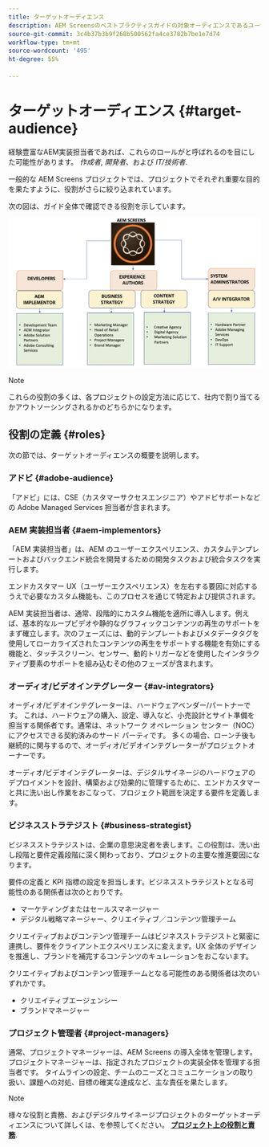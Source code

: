 ```yaml
---
title: ターゲットオーディエンス
description: AEM Screensのベストプラクティスガイドの対象オーディエンスであるユーザーの詳細を説明します。
source-git-commit: 3c4b37b3b9f268b500562fa4ce3782b7be1e7d74
workflow-type: tm+mt
source-wordcount: '495'
ht-degree: 55%

---
```



# ターゲットオーディエンス {#target-audience}

経験豊富なAEM実装担当者であれば、これらのロールがと呼ばれるのを目にした可能性があります。 *作成者*, *開発者*、および *IT/技術者*.

一般的な AEM Screens プロジェクトでは、プロジェクトでそれぞれ重要な目的を果たすように、役割がさらに絞り込まれています。

次の図は、ガイド全体で確認できる役割を示しています。

![](/help/assets/roles-used.png)

>[!NOTE]
>これらの役割の多くは、各プロジェクトの設定方法に応じて、社内で割り当てるかアウトソーシングされるかのどちらかになります。

## 役割の定義 {#roles}

次の節では、ターゲットオーディエンスの概要を説明します。

### アドビ {#adobe-audience}

「アドビ」には、CSE（カスタマーサクセスエンジニア）やアドビサポートなどの Adobe Managed Services 担当者が含まれます。

### AEM 実装担当者 {#aem-implementors}

「AEM 実装担当者」は、AEM のユーザーエクスペリエンス、カスタムテンプレートおよびバックエンド統合を開発するための開発タスクおよび統合タスクを実行します。

エンドカスタマー UX（ユーザーエクスペリエンス）を左右する要因に対応するうえで必要なカスタム機能も、このプロセスを通じて特定および提供されます。

AEM 実装担当者は、通常、段階的にカスタム機能を適所に導入します。例えば、基本的なループビデオや静的なグラフィックコンテンツの再生のサポートをまず確立します。次のフェーズには、動的テンプレートおよびメタデータタグを使用してローカライズされたコンテンツの再生をサポートする機能を有効にする機能と、タッチスクリーン、センサー、動的トリガーなどを使用したインタラクティブ要素のサポートを組み込むその他のフェーズが含まれます。

### オーディオ/ビデオインテグレーター {#av-integrators}

オーディオ/ビデオインテグレーターは、ハードウェアベンダー/パートナーです。 これは、ハードウェアの購入、設定、導入など、小売設計とサイト準備を担当する関係者です。通常は、ネットワーク オペレーション センター（NOC）にアクセスできる契約済みのサード パーティです。 多くの場合、ローンチ後も継続的に関与するので、オーディオ/ビデオインテグレーターがプロジェクトオーナーです。

オーディオ/ビデオインテグレーターは、デジタルサイネージのハードウェアのデプロイメントを設計、構築および効果的に管理するために、エンドカスタマーと共に洗い出し作業をおこなって、プロジェクト範囲を決定する要件を定義します。

### ビジネスストラテジスト {#business-strategist}

ビジネスストラテジストは、企業の意思決定者を表します。この役割は、洗い出し段階と要件定義段階に深く関わっており、プロジェクトの主要な推進要因になります。

要件の定義と KPI 指標の設定を担当します。ビジネスストラテジストとなる可能性のある関係者は次のとおりです。

* マーケティングまたはセールスマネージャー
* デジタル戦略マネージャー、クリエイティブ／コンテンツ管理チーム

クリエイティブおよびコンテンツ管理チームはビジネスストラテジストと緊密に連携し、要件をクライアントエクスペリエンスに変えます。UX 全体のデザインを推進し、ブランドを補完するコンテンツのキュレーションをおこないます。

クリエイティブおよびコンテンツ管理チームとなる可能性のある関係者は次のいずれかです。

* クリエイティブエージェンシー
* ブランドマネージャー

### プロジェクト管理者 {#project-managers}

通常、プロジェクトマネージャーは、AEM Screens の導入全体を管理します。プロジェクトマネージャーは、指定されたプロジェクトの実装全体を管理する担当者です。 タイムラインの設定、チームのニーズとコミュニケーションの取り扱い、課題への対処、目標の確実な達成など、主な責任を果たします。

>[!NOTE]
>様々な役割と責務、およびデジタルサイネージプロジェクトのターゲットオーディエンスについて詳しくは、を参照してください。 **[プロジェクト上の役割と責務](https://experienceleague.adobe.com/en/docs/experience-manager-screens/user-guide/digital-signage-network/project-roles-responsibilities)**.
